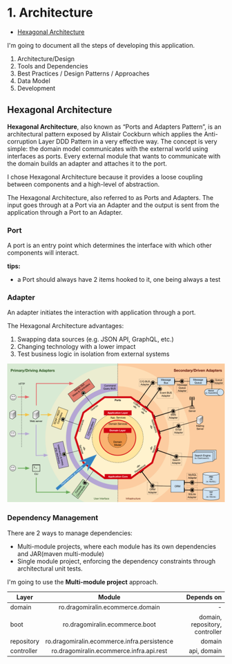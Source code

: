 # 1. Architecture
 - [Hexagonal Architecture](https://en.wikipedia.org/wiki/Hexagonal_architecture)
 
I'm going to document all the steps of developing this application.
1. Architecture/Design
2. Tools and Dependencies
3. Best Practices / Design Patterns / Approaches
4. Data Model
5. Development

## Hexagonal Architecture
**Hexagonal Architecture**, also known as “Ports and Adapters Pattern”, is an architectural pattern exposed by Alistair Cockburn which applies the Anti-corruption Layer DDD Pattern in a very effective way. The concept is very simple: the domain model communicates with the external world using interfaces as ports. Every external module that wants to communicate with the domain builds an adapter and attaches it to the port.

I chose Hexagonal Architecture because it provides a loose coupling between components and a high-level of abstraction.

The Hexagonal Architecture, also referred to as Ports and Adapters.
The input goes through at a Port via an Adapter and the output is sent from the application through a Port to an Adapter.

### Port
A port is an entry point which determines the interface with which other components will interact.

**tips:**
- a Port should always have 2 items hooked to it, one being always a test


### Adapter
An adapter initiates the interaction with application through a port. 


The Hexagonal Architecture advantages:
1. Swapping data sources (e.g. JSON API, GraphQL, etc.)
2. Changing technology with a lower impact
3. Test business logic in isolation from external systems


![Hexagonal Architecture](./img/hexagonal_architecture.png)

### Dependency Management
There are 2 ways to manage dependencies:
 - Multi-module projects, where each module has its own dependencies and JAR(maven multi-module)
 - Single module project, enforcing the dependency constraints through architectural unit tests.

I'm going to use the **Multi-module project** approach.

| Layer      |                   Module                    |                     Depends on |
|------------|:-------------------------------------------:|-------------------------------:|
| domain     |      ro.dragomiralin.ecommerce.domain       |                              - |
| boot       |       ro.dragomiralin.ecommerce.boot        | domain, repository, controller |
| repository | ro.dragomiralin.ecommerce.infra.persistence |                         domain |
| controller |  ro.dragomiralin.ecommerce.infra.api.rest   |                    api, domain |


